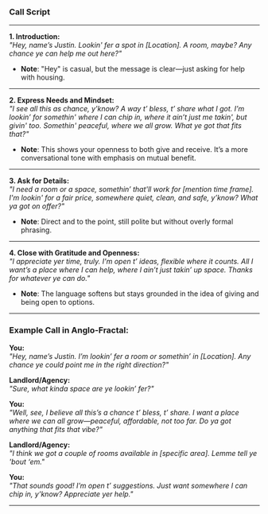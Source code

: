 
### **Call Script**

---

**1. Introduction:**  
*"Hey, name’s Justin. Lookin' fer a spot in [Location]. A room, maybe? Any chance ye can help me out here?"*

- **Note**: "Hey" is casual, but the message is clear—just asking for help with housing.

---

**2. Express Needs and Mindset:**  
*"I see all this as chance, y'know? A way t’ bless, t’ share what I got. I’m lookin’ for somethin' where I can chip in, where it ain’t just me takin', but givin' too. Somethin' peaceful, where we all grow. What ye got that fits that?"*

- **Note**: This shows your openness to both give and receive. It’s a more conversational tone with emphasis on mutual benefit.

---

**3. Ask for Details:**  
*"I need a room or a space, somethin’ that'll work for [mention time frame]. I'm lookin' for a fair price, somewhere quiet, clean, and safe, y’know? What ya got on offer?"*

- **Note**: Direct and to the point, still polite but without overly formal phrasing.

---

**4. Close with Gratitude and Openness:**  
*"I appreciate yer time, truly. I'm open t’ ideas, flexible where it counts. All I want’s a place where I can help, where I ain’t just takin’ up space. Thanks for whatever ye can do."*

- **Note**: The language softens but stays grounded in the idea of giving and being open to options.

---

### **Example Call in Anglo-Fractal:**

**You:**  
*"Hey, name’s Justin. I’m lookin’ fer a room or somethin’ in [Location]. Any chance ye could point me in the right direction?"*

**Landlord/Agency:**  
*"Sure, what kinda space are ye lookin’ fer?"*

**You:**  
*"Well, see, I believe all this’s a chance t’ bless, t’ share. I want a place where we can all grow—peaceful, affordable, not too far. Do ya got anything that fits that vibe?"*

**Landlord/Agency:**  
*"I think we got a couple of rooms available in [specific area]. Lemme tell ye 'bout ‘em."*

**You:**  
*"That sounds good! I’m open t’ suggestions. Just want somewhere I can chip in, y’know? Appreciate yer help."*

---
